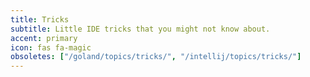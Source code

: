 ```yaml
---
title: Tricks
subtitle: Little IDE tricks that you might not know about.
accent: primary
icon: fas fa-magic
obsoletes: ["/goland/topics/tricks/", "/intellij/topics/tricks/"]
---
```


